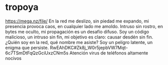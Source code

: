 # tropoya
https://mega.nz/file/
En la red me deslizo, sin piedad me expando,
mi presencia provoca caos, en cualquier lado me amoldo.
Intruso sin rostro, en bytes me oculto,
mi propagación es un desafío difuso.
Soy un código malicioso, un intruso sin fin,
mi objetivo es claro: causar desdén sin fin.
¿Quién soy en la red, qué nombre me asiste?
Soy un peligro latente, un enigma que persiste.
RwEAhDKC#Zk8j_W0r5jepbVW7Mqt-6c7TSmDtFqQzGciUxzCNm5s
Atención virus de teléfonos altamente nocivos 
